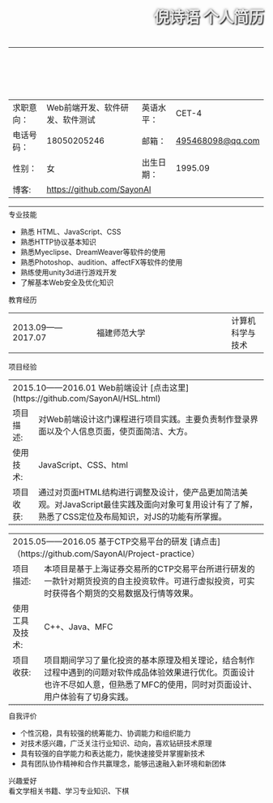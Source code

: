  <header>
    <h1 style="color:#e8e8e8; font-size: 30px; font-weight:bold;text-align:right;text-shadow: 2px 2px 2px #333, 0px 0px 5px #666; margin-top:15px;">倪诗语    个人简历</h1>
    <section style="padding:6px 0px;">
      <hr/>
    </section>
  </header>
  <article style="padding:10px 0px;">
    <section>
      <table style="width:100%">
        <tr>
          <td class="item-title">求职意向：</td>
          <td class="item-content">Web前端开发、软件研发、软件测试</td>
          <td class="item-title">英语水平：</td>
          <td class="item-content">CET-4</td>
        </tr>
        <tr>
          <td class="item-title">电话号码：</td>
          <td class="item-content">18050205246</td>
          <td class="item-title">邮箱：</td>
          <td class="item-content">
            <a title="给我发邮件" href="mailto:495468098@qq.com">495468098@qq.com</a>
          </td>
        </tr>
        <tr>
          <td class="item-title">性别：</td>
          <td class="item-content">女</td>
          <td class="item-title">出生日期：</td>
          <td class="item-content">1995.09</td>
        </tr>
        <tr>
          <td class="item-title">博客:</td>
          <td class="item-content" colspan="3">
            <a title="看看我的博客" href="https://github.com/SayonAl" target="_blank">https://github.com/SayonAl</a>
          </td>
        </tr>
      </table>
    </section>
    <section style="margin:4px 0px; height:2px; background-color:#888;"></section>
    <section class="item-wrap">
      <section class="item-box-left">
        <span class="item-title-hl">专业技能</span>
      </section>
      <section class="item-box-right">
        <ul>
          <li>熟悉 HTML、JavaScript、CSS</li>
          <li>熟悉HTTP协议基本知识</li>
          <li>熟悉Myeclipse、DreamWeaver等软件的使用</li>
          <li>熟悉Photoshop、audition、affectFX等软件的使用</li>
          <li>熟练使用unity3d进行游戏开发</li>
          <li>了解基本Web安全及优化知识</li>
        </ul>
      </section>
    </section>
    <section class="item-wrap">
      <section class="item-box-left">
        <span class="item-title-hl">教育经历</span>
      </section>
      <section class="item-box-right" style="margin-bottom:10px;">
        <table>
          <tr>
            <td style="width:150px;">2013.09——2017.07</td>
            <td style="width:250px;">福建师范大学</td>
            <td>计算机科学与技术</td>
          </tr>
        </table>
      </section>
    </section>
    <section class="item-wrap">
      <section class="item-box-left">
        <span class="item-title-hl">项目经验</span>
      </section>
      <section class="item-box-right">
        <section>
        <table style="margin-bottom:10px; border-bottom:dashed 1px #ccc;">
          <tr>
          <td colspan="2" class="project-title">2015.10——2016.01 Web前端设计  [点击这里](https://github.com/SayonAl/HSL.html)</td>
          </tr>
          <tr>
            <td class="project-sub-title" valign="top">项目描述:</td>
            <td class="item-content">
             对Web前端设计这门课程进行项目实践。主要负责制作登录界面以及个人信息页面，使页面简洁、大方。
            </td>
          </tr>
          <tr>
            <td class="project-sub-title" valign="top">使用技术:</td>
            <td class="item-content">JavaScript、CSS、html</td>
          </tr>
          <tr>
            <td class="project-sub-title" valign="top">项目收获:</td>
            <td class="item-content">
              通过对页面HTML结构进行调整及设计，使产品更加简洁美观。对JavaScript最佳实践及面向对象可复用设计有了了解，熟悉了CSS定位及布局知识，对JS的功能有所掌握。
            </td>
          </tr>
        </table>
           <table style="margin-bottom:10px; border-bottom:dashed 1px #ccc;">
          <tr>
            <td colspan="2" class="project-title">2015.05——2016.05 基于CTP交易平台的研发 [请点击]（https://github.com/SayonAl/Project-practice）</td>
          </tr>
          <tr>
            <td class="project-sub-title" valign="top">项目描述:</td>
            <td class="item-content">本项目是基于上海证券交易所的CTP交易平台所进行研发的一款针对期货投资的自主投资软件。可进行虚拟投资，可实时获得各个期货的交易数据及行情等效果。</td>
          </tr>
          <tr>
            <td class="project-sub-title" valign="top">使用工具及技术:</td>
            <td class="item-content">C++、Java、MFC</td>
          </tr>
          <tr>
            <td class="project-sub-title" valign="top">项目收获:</td>
            <td class="item-content">
              项目期间学习了量化投资的基本原理及相关理论，结合制作过程中遇到的问题对软件成品体验效果进行优化。页面设计也许不尽如人意，但熟悉了MFC的使用，同时对页面设计、用户体验有了切身实践。
            </td>
          </tr>
        </table>
        </section>
      </section>
    </section>
    <section class="item-wrap">
      <section class="item-box-left">
        <span class="item-title-hl">自我评价</span>
      </section>
      <section class="item-box-right" style="margin-bottom:10px;">
        <ul>
          <li>个性沉稳，具有较强的统筹能力、协调能力和组织能力</li>
          <li>对技术感兴趣，广泛关注行业知识、动向，喜欢钻研技术原理</li>
          <li>具有较强的自学能力和表达能力，能快速接受并掌握新技术</li>
          <li> 具有团队协作精神和合作共赢理念，能够迅速融入新环境和新团体 </li>
        </ul>
      </section>
    </section>
     <section class="item-wrap" style="border:0;">
      <section class="item-box-left">
        <span class="item-title-hl">兴趣爱好</span>
      </section>
      <section class="item-box-right">
        看文学相关书籍、学习专业知识、下棋
      </section>
    </section>
    <aside id="wrap" style="position:fixed; bottom:100px; right:100px;display:none; opacity:0.5;">
      <section style="background-image:url(images/icons/top.png); width:32px;height:32px;"></section>
      <section class="reflect"></section>
      <section class="shadow"></section>
    </aside>
  </article>
  
</body>
</html>

